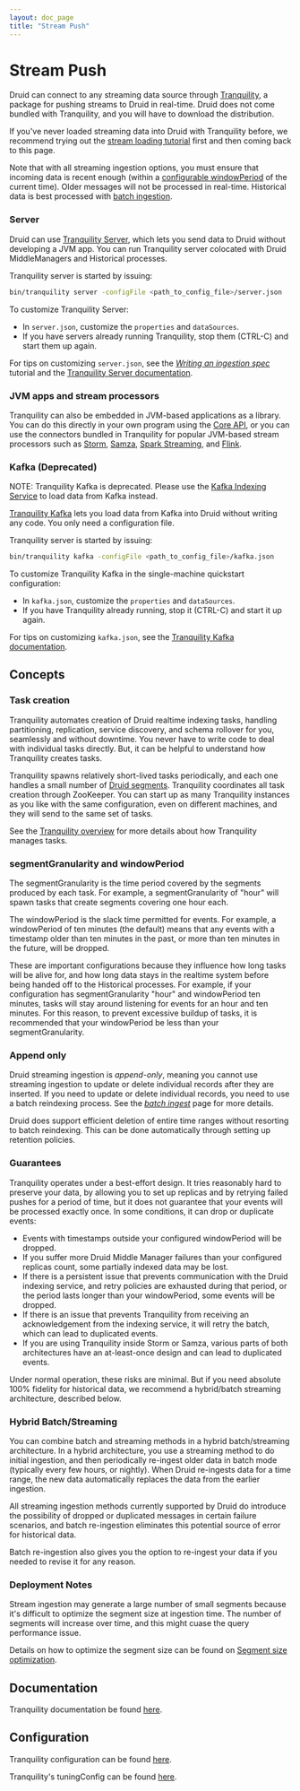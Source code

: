 ```yaml
---
layout: doc_page
title: "Stream Push"
---
```


<!--
  ~ Licensed to the Apache Software Foundation (ASF) under one
  ~ or more contributor license agreements.  See the NOTICE file
  ~ distributed with this work for additional information
  ~ regarding copyright ownership.  The ASF licenses this file
  ~ to you under the Apache License, Version 2.0 (the
  ~ "License"); you may not use this file except in compliance
  ~ with the License.  You may obtain a copy of the License at
  ~
  ~   http://www.apache.org/licenses/LICENSE-2.0
  ~
  ~ Unless required by applicable law or agreed to in writing,
  ~ software distributed under the License is distributed on an
  ~ "AS IS" BASIS, WITHOUT WARRANTIES OR CONDITIONS OF ANY
  ~ KIND, either express or implied.  See the License for the
  ~ specific language governing permissions and limitations
  ~ under the License.
  -->

# Stream Push

Druid can connect to any streaming data source through
[Tranquility](https://github.com/druid-io/tranquility/blob/master/README.md), a package for pushing
streams to Druid in real-time. Druid does not come bundled with Tranquility, and you will have to download the distribution.

<div class="note info">
If you've never loaded streaming data into Druid with Tranquility before, we recommend trying out the
<a href="../tutorials/tutorial-tranquility.html">stream loading tutorial</a> first and then coming back to this page.
</div>

Note that with all streaming ingestion options, you must ensure that incoming data is recent
enough (within a [configurable windowPeriod](#segmentgranularity-and-windowperiod) of the current
time). Older messages will not be processed in real-time. Historical data is best processed with
[batch ingestion](../ingestion/batch-ingestion.html).

### Server

Druid can use [Tranquility Server](https://github.com/druid-io/tranquility/blob/master/docs/server.md), which
lets you send data to Druid without developing a JVM app. You can run Tranquility server colocated with Druid MiddleManagers
and Historical processes.

Tranquility server is started by issuing:

```bash
bin/tranquility server -configFile <path_to_config_file>/server.json
```

To customize Tranquility Server:

- In `server.json`, customize the `properties` and `dataSources`.
- If you have servers already running Tranquility, stop them (CTRL-C) and start
them up again.

For tips on customizing `server.json`, see the
*[Writing an ingestion spec](../tutorials/tutorial-ingestion-spec.html)* tutorial and the
[Tranquility Server documentation](https://github.com/druid-io/tranquility/blob/master/docs/server.md).

### JVM apps and stream processors

Tranquility can also be embedded in JVM-based applications as a library. You can do this directly
in your own program using the
[Core API](https://github.com/druid-io/tranquility/blob/master/docs/core.md), or you can use
the connectors bundled in Tranquility for popular JVM-based stream processors such as
[Storm](https://github.com/druid-io/tranquility/blob/master/docs/storm.md),
[Samza](https://github.com/druid-io/tranquility/blob/master/docs/samza.md),
[Spark Streaming](https://github.com/druid-io/tranquility/blob/master/docs/spark.md), and
[Flink](https://github.com/druid-io/tranquility/blob/master/docs/flink.md).

### Kafka (Deprecated)

<div class="note info">
NOTE: Tranquility Kafka is deprecated. Please use the <a href="../development/extensions-core/kafka-ingestion.html">Kafka Indexing Service</a> to load data from Kafka instead. 
</div>


[Tranquility Kafka](https://github.com/druid-io/tranquility/blob/master/docs/kafka.md)
lets you load data from Kafka into Druid without writing any code. You only need a configuration
file.

Tranquility server is started by issuing:

```bash
bin/tranquility kafka -configFile <path_to_config_file>/kafka.json
```

To customize Tranquility Kafka in the single-machine quickstart configuration:

- In `kafka.json`, customize the `properties` and `dataSources`.
- If you have Tranquility already running, stop it (CTRL-C) and start it up again.

For tips on customizing `kafka.json`, see the
[Tranquility Kafka documentation](https://github.com/druid-io/tranquility/blob/master/docs/kafka.md).


## Concepts

### Task creation

Tranquility automates creation of Druid realtime indexing tasks, handling partitioning, replication,
service discovery, and schema rollover for you, seamlessly and without downtime. You never have to
write code to deal with individual tasks directly. But, it can be helpful to understand how
Tranquility creates tasks.

Tranquility spawns relatively short-lived tasks periodically, and each one handles a small number of
[Druid segments](../design/segments.html). Tranquility coordinates all task
creation through ZooKeeper. You can start up as many Tranquility instances as you like with the same
configuration, even on different machines, and they will send to the same set of tasks.

See the [Tranquility overview](https://github.com/druid-io/tranquility/blob/master/docs/overview.md)
for more details about how Tranquility manages tasks.

### segmentGranularity and windowPeriod

The segmentGranularity is the time period covered by the segments produced by each task. For
example, a segmentGranularity of "hour" will spawn tasks that create segments covering one hour
each.

The windowPeriod is the slack time permitted for events. For example, a windowPeriod of ten minutes
(the default) means that any events with a timestamp older than ten minutes in the past, or more
than ten minutes in the future, will be dropped.

These are important configurations because they influence how long tasks will be alive for, and how
long data stays in the realtime system before being handed off to the Historical processes. For example,
if your configuration has segmentGranularity "hour" and windowPeriod ten minutes, tasks will stay
around listening for events for an hour and ten minutes. For this reason, to prevent excessive
buildup of tasks, it is recommended that your windowPeriod be less than your segmentGranularity.

### Append only

Druid streaming ingestion is *append-only*, meaning you cannot use streaming ingestion to update or
delete individual records after they are inserted. If you need to update or delete individual
records, you need to use a batch reindexing process. See the *[batch ingest](batch-ingestion.html)*
page for more details.

Druid does support efficient deletion of entire time ranges without resorting to batch reindexing.
This can be done automatically through setting up retention policies.

### Guarantees

Tranquility operates under a best-effort design. It tries reasonably hard to preserve your data, by allowing you to set
up replicas and by retrying failed pushes for a period of time, but it does not guarantee that your events will be
processed exactly once. In some conditions, it can drop or duplicate events:

- Events with timestamps outside your configured windowPeriod will be dropped.
- If you suffer more Druid Middle Manager failures than your configured replicas count, some
partially indexed data may be lost.
- If there is a persistent issue that prevents communication with the Druid indexing service, and
retry policies are exhausted during that period, or the period lasts longer than your windowPeriod,
some events will be dropped.
- If there is an issue that prevents Tranquility from receiving an acknowledgement from the indexing
service, it will retry the batch, which can lead to duplicated events.
- If you are using Tranquility inside Storm or Samza, various parts of both architectures have an
at-least-once design and can lead to duplicated events.

Under normal operation, these risks are minimal. But if you need absolute 100% fidelity for
historical data, we recommend a hybrid/batch streaming architecture, described below.

### Hybrid Batch/Streaming

You can combine batch and streaming methods in a hybrid batch/streaming architecture. In a hybrid architecture, you use a streaming method to do initial ingestion, and then periodically re-ingest older data in batch mode (typically every few hours, or nightly). When Druid re-ingests data for a time range, the new data automatically replaces the data from the earlier ingestion.

All streaming ingestion methods currently supported by Druid do introduce the possibility of dropped or duplicated messages in certain failure scenarios, and batch re-ingestion eliminates this potential source of error for historical data.

Batch re-ingestion also gives you the option to re-ingest your data if you needed to revise it for any reason.

### Deployment Notes

Stream ingestion may generate a large number of small segments because it's difficult to optimize the segment size at
ingestion time. The number of segments will increase over time, and this might cuase the query performance issue. 

Details on how to optimize the segment size can be found on [Segment size optimization](../operations/segment-optimization.html).

## Documentation

Tranquility documentation be found [here](https://github.com/druid-io/tranquility/blob/master/README.md).

## Configuration

Tranquility configuration can be found [here](https://github.com/druid-io/tranquility/blob/master/docs/configuration.md).

Tranquility's tuningConfig can be found [here](http://static.druid.io/tranquility/api/latest/#com.metamx.tranquility.druid.DruidTuning). 
